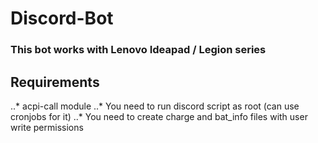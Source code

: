 # Discord-Bot
### This bot works with Lenovo Ideapad / Legion series
## Requirements
..* acpi-call module
..* You need to run discord script as root (can use cronjobs for it)
..* You need to create charge and bat_info files with user write permissions
